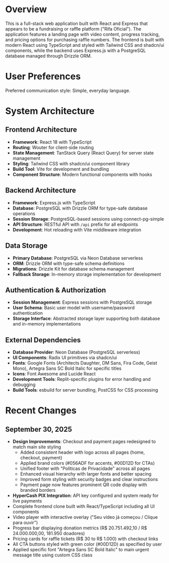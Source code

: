 # Overview

This is a full-stack web application built with React and Express that appears to be a fundraising or raffle platform ("Rifa Oficial"). The application features a landing page with video content, progress tracking, and pricing options for purchasing raffle numbers. The frontend is built with modern React using TypeScript and styled with Tailwind CSS and shadcn/ui components, while the backend uses Express.js with a PostgreSQL database managed through Drizzle ORM.

# User Preferences

Preferred communication style: Simple, everyday language.

# System Architecture

## Frontend Architecture
- **Framework**: React 18 with TypeScript
- **Routing**: Wouter for client-side routing
- **State Management**: TanStack Query (React Query) for server state management
- **Styling**: Tailwind CSS with shadcn/ui component library
- **Build Tool**: Vite for development and bundling
- **Component Structure**: Modern functional components with hooks

## Backend Architecture
- **Framework**: Express.js with TypeScript
- **Database**: PostgreSQL with Drizzle ORM for type-safe database operations
- **Session Storage**: PostgreSQL-based sessions using connect-pg-simple
- **API Structure**: RESTful API with `/api` prefix for all endpoints
- **Development**: Hot reloading with Vite middleware integration

## Data Storage
- **Primary Database**: PostgreSQL via Neon Database serverless
- **ORM**: Drizzle ORM with type-safe schema definitions
- **Migrations**: Drizzle Kit for database schema management
- **Fallback Storage**: In-memory storage implementation for development

## Authentication & Authorization
- **Session Management**: Express sessions with PostgreSQL storage
- **User Schema**: Basic user model with username/password authentication
- **Storage Interface**: Abstracted storage layer supporting both database and in-memory implementations

## External Dependencies
- **Database Provider**: Neon Database (PostgreSQL serverless)
- **UI Components**: Radix UI primitives via shadcn/ui
- **Fonts**: Google Fonts (Architects Daughter, DM Sans, Fira Code, Geist Mono), Artegra Sans SC Bold Italic for specific titles
- **Icons**: Font Awesome and Lucide React
- **Development Tools**: Replit-specific plugins for error handling and debugging
- **Build Tools**: esbuild for server bundling, PostCSS for CSS processing

# Recent Changes

## September 30, 2025
- **Design Improvements**: Checkout and payment pages redesigned to match main site styling
  - Added consistent header with logo across all pages (home, checkout, payment)
  - Applied brand colors (#056ADF for accents, #00D12D for CTAs)
  - Unified footer with "Políticas de Privacidade" across all pages
  - Enhanced visual hierarchy with larger fonts and better spacing
  - Improved form styling with security badges and clear instructions
  - Payment page now features prominent QR code display with branded borders
- **HyperCash PIX Integration**: API key configured and system ready for live payments
- Complete frontend clone built with React/TypeScript including all UI components
- Video player with interactive overlay ("Seu vídeo já começou / Clique para ouvir")
- Progress bar displaying donation metrics (R$ 20.751.492,10 / R$ 24.000.000,00, 181.950 doadores)
- Pricing cards for raffle tickets (R$ 30 to R$ 1.000) with checkout links
- All CTA buttons styled with green color (#00D12D) as specified by user
- Applied specific font "Artegra Sans SC Bold Italic" to main urgent message title using custom CSS class